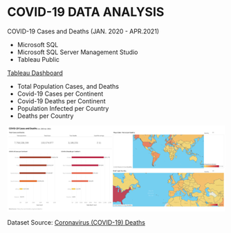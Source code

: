 # COVID-19 DATA ANALYSIS

COVID-19 Cases and Deaths (JAN. 2020 - APR.2021)

* Microsoft SQL 
* Microsoft SQL Server Management Studio
* Tableau Public

[Tableau Dashboard](https://public.tableau.com/views/Covid-19Dashboard_17378699911570/Dashboard1?:language=en-US&:sid=&:redirect=auth&:display_count=n&:origin=viz_share_link)

* Total Population Cases, and Deaths
* Covid-19 Cases per Continent
* Covid-19 Deaths per Continent
* Population Infected per Country
* Deaths per Country

![Dashboard](https://github.com/yanraze/Covid-19-Cases-and-Deaths-Data-Analysis/blob/8acaf8b6f498619327769b2e838172a97b5100cb/COVID-19%20Dashboard.png)

Dataset Source: [Coronavirus (COVID-19) Deaths](https://ourworldindata.org/covid-deaths)
